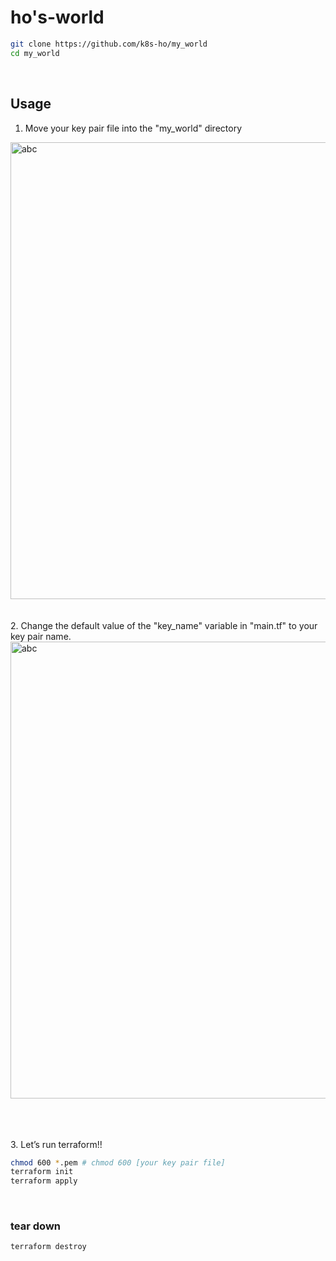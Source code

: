 # ho's-world

``` bash
git clone https://github.com/k8s-ho/my_world
cd my_world
```

<br>

## Usage
1. Move your key pair file into the "my_world" directory
<img width="731" alt="abc" src="https://github.com/k8s-ho/my_world/assets/118821939/d4f608ed-25f1-4306-8ecb-e773f098555b"/>
<br><br><br>
2. Change the default value of the "key_name" variable in "main.tf" to your key pair name.
<img width="731" alt="abc" src="https://github.com/k8s-ho/my_world/assets/118821939/382eb832-fa80-4bdf-abae-ce547b8b09a5"/>

<br><br><br>
3. Let’s run terraform!!
``` bash
chmod 600 *.pem # chmod 600 [your key pair file]
terraform init
terraform apply
```
<br>

### tear down
```bash
terraform destroy
```
